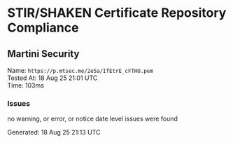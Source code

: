 # STIR/SHAKEN Certificate Repository Compliance

## Martini Security

Name: `https://p.mtsec.me/2e5a/IfEtrE_cFTHU.pem`\
Tested At: 18 Aug 25 21:01 UTC\
Time: 103ms

### Issues

no warning, or error, or notice date level issues were found

Generated: 18 Aug 25 21:13 UTC